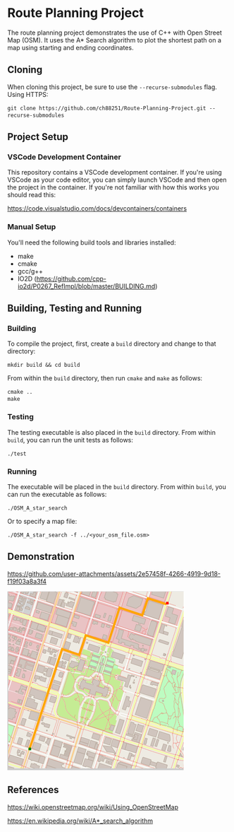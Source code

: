 # Route Planning Project

The route planning project demonstrates the use of C++ with Open Street Map (OSM). It uses the A* Search algorithm to plot the shortest path on a map using starting and ending coordinates.

## Cloning

When cloning this project, be sure to use the `--recurse-submodules` flag. Using HTTPS:
```
git clone https://github.com/ch88251/Route-Planning-Project.git --recurse-submodules
```

## Project Setup

### VSCode Development Container

This repository contains a VSCode development container. If you're using VSCode as 
your code editor, you can simply launch VSCode and then open the project in the container. If you're not familiar with how this works you should read this:

https://code.visualstudio.com/docs/devcontainers/containers


### Manual Setup

You'll need the following build tools and libraries installed:

* make
* cmake
* gcc/g++
* IO2D (https://github.com/cpp-io2d/P0267_RefImpl/blob/master/BUILDING.md)
 

## Building, Testing and Running

### Building
To compile the project, first, create a `build` directory and change to that directory:
```
mkdir build && cd build
```
From within the `build` directory, then run `cmake` and `make` as follows:
```
cmake ..
make
```

### Testing

The testing executable is also placed in the `build` directory. From within `build`, you can run the unit tests as follows:
```
./test
```

### Running
The executable will be placed in the `build` directory. From within `build`, you can run the executable as follows:
```
./OSM_A_star_search
```
Or to specify a map file:
```
./OSM_A_star_search -f ../<your_osm_file.osm>
```

## Demonstration

https://github.com/user-attachments/assets/2e57458f-4266-4919-9d18-f19f03a8a3f4

![Route Example](map.png)

## References

https://wiki.openstreetmap.org/wiki/Using_OpenStreetMap

https://en.wikipedia.org/wiki/A*_search_algorithm

